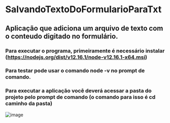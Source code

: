 # SalvandoTextoDoFormularioParaTxt

## Aplicação que adiciona um arquivo de texto com o conteudo digitado no formulário.

### Para executar o programa, primeiramente é necessário instalar (https://nodejs.org/dist/v12.16.1/node-v12.16.1-x64.msi)

### Para testar pode usar o comando node -v no prompt de comando.

### Para executar a aplicação você deverá acessar a pasta do projeto pelo prompt de comando (o comando para isso é cd caminho da pasta)

![image](https://user-images.githubusercontent.com/54483719/78820804-cedbc080-79ae-11ea-941e-1f3ffecb35ab.png)
